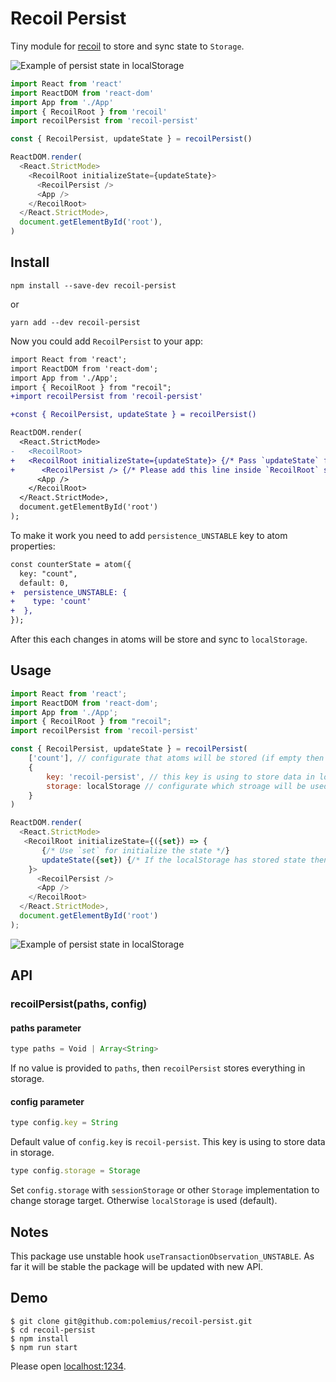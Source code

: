 # Recoil Persist

Tiny module for [recoil](https://recoiljs.org) to store and sync state to `Storage`.

![Example of persist state in localStorage](example.gif)

```js
import React from 'react'
import ReactDOM from 'react-dom'
import App from './App'
import { RecoilRoot } from 'recoil'
import recoilPersist from 'recoil-persist'

const { RecoilPersist, updateState } = recoilPersist()

ReactDOM.render(
  <React.StrictMode>
    <RecoilRoot initializeState={updateState}>
      <RecoilPersist />
      <App />
    </RecoilRoot>
  </React.StrictMode>,
  document.getElementById('root'),
)
```

## Install

```
npm install --save-dev recoil-persist
```

or

```
yarn add --dev recoil-persist
```

Now you could add `RecoilPersist` to your app:

```diff
import React from 'react';
import ReactDOM from 'react-dom';
import App from './App';
import { RecoilRoot } from "recoil";
+import recoilPersist from 'recoil-persist'

+const { RecoilPersist, updateState } = recoilPersist()

ReactDOM.render(
  <React.StrictMode>
-   <RecoilRoot>
+   <RecoilRoot initializeState={updateState}> {/* Pass `updateState` function to recoil */}
+      <RecoilPersist /> {/* Please add this line inside `RecoilRoot` scope */}
      <App />
    </RecoilRoot>
  </React.StrictMode>,
  document.getElementById('root')
);
```

To make it work you need to add `persistence_UNSTABLE` key to atom properties:

```diff
const counterState = atom({
  key: "count",
  default: 0,
+  persistence_UNSTABLE: {
+    type: 'count'
+  },
});
```

After this each changes in atoms will be store and sync to `localStorage`.

## Usage

```js
import React from 'react';
import ReactDOM from 'react-dom';
import App from './App';
import { RecoilRoot } from "recoil";
import recoilPersist from 'recoil-persist'

const { RecoilPersist, updateState } = recoilPersist(
    ['count'], // configurate that atoms will be stored (if empty then all atoms will be stored),
    {
        key: 'recoil-persist', // this key is using to store data in local storage
        storage: localStorage // configurate which stroage will be used to store the data
    }
)

ReactDOM.render(
  <React.StrictMode>
   <RecoilRoot initializeState={({set}) => {
       {/* Use `set` for initialize the state */}
       updateState({set}) {/* If the localStorage has stored state then init state will be overide */}
    }>
      <RecoilPersist />
      <App />
    </RecoilRoot>
  </React.StrictMode>,
  document.getElementById('root')
);
```

![Example of persist state in localStorage](example.png)

## API

### recoilPersist(paths, config)

#### paths parameter

```js
type paths = Void | Array<String>
```

If no value is provided to `paths`, then `recoilPersist` stores everything in storage.

#### config parameter

```js
type config.key = String
```

Default value of `config.key` is `recoil-persist`. This key is using to store data in storage.

```js
type config.storage = Storage
```

Set `config.storage` with `sessionStorage` or other `Storage` implementation to change storage target. Otherwise `localStorage` is used (default).

## Notes

This package use unstable hook `useTransactionObservation_UNSTABLE`. 
As far it will be stable the package will be updated with new API.

## Demo

```
$ git clone git@github.com:polemius/recoil-persist.git
$ cd recoil-persist
$ npm install
$ npm run start
```

Please open [localhost:1234](http://localhost:1234).